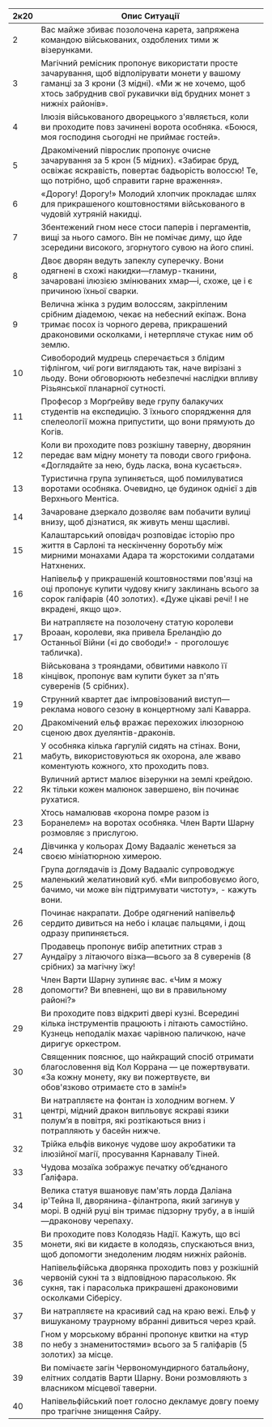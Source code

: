 
| 2к20 | Опис Ситуації                                                                                                                                                                                                       |
| ---- | ------------------------------------------------------------------------------------------------------------------------------------------------------------------------------------------------------------------- |
| 2    | Вас майже збиває позолочена карета, запряжена командою військованих, оздоблених тими ж візерунками.                                                                                                                 |
| 3    | Магічний ремісник пропонує використати просте зачарування, щоб відполірувати монети у вашому гаманці за 3 крони (3 мідні). «Ми ж не хочемо, щоб хтось забруднив свої рукавички від брудних монет з нижніх районів». |
| 4    | Ілюзія військованого дворецького з'являється, коли ви проходите повз зачинені ворота особняка. «Боюся, моя господиня сьогодні не приймає гостей».                                                                   |
| 5    | Дракомічений піврослик пропонує очисне зачарування за 5 крон (5 мідних). «Забирає бруд, освіжає яскравість, повертає бадьорість волоссю! Те, що потрібно, щоб справити гарне враження».                             |
| 6    | «Дорогу! Дорогу!» Молодий хлопчик прокладає шлях для прикрашеного коштовностями військованого в чудовій хутряній накидці.                                                                                           |
| 7    | Збентежений гном несе стоси паперів і пергаментів, вищі за нього самого. Він не помічає диму, що йде зсередини високого, згорнутого сувою на його спині.                                                            |
| 8    | Двоє дворян ведуть запеклу суперечку. Вони одягнені в схожі накидки—гламур-тканини, зачаровані ілюзією змінюваних хмар—і, схоже, це і є причиною їхньої сварки.                                                     |
| 9    | Велична жінка з рудим волоссям, закріпленим срібним діадемою, чекає на небесний екіпаж. Вона тримає посох із чорного дерева, прикрашений драконовими осколками, і нетерпляче стукає ним об землю.                   |
| 10   | Сивобородий мудрець сперечається з блідим тіфлінгом, чиї роги виглядають так, наче вирізані з льоду. Вони обговорюють небезпечні наслідки впливу Різьянської планарної сутності.                                    |
| 11   | Професор з Морґрейву веде групу балакучих студентів на експедицію. З їхнього спорядження для спелеології можна припустити, що вони прямують до Когів.                                                               |
| 12   | Коли ви проходите повз розкішну таверну, дворянин передає вам мідну монету та поводи свого грифона. «Доглядайте за нею, будь ласка, вона кусається».                                                                |
| 13   | Туристична група зупиняється, щоб помилуватися воротами особняка. Очевидно, це будинок однієї з дів Верхнього Ментіса.                                                                                              |
| 14   | Зачароване дзеркало дозволяє вам побачити вулиці внизу, щоб дізнатися, як живуть менш щасливі.                                                                                                                      |
| 15   | Калаштарський оповідач розповідає історію про життя в Сарлоні та нескінченну боротьбу між мирними монахами Адара та жорстокими солдатами Натхнених.                                                                 |
| 16   | Напівельф у прикрашеній коштовностями пов'язці на оці пропонує купити чудову книгу заклинань всього за сорок галіфарів (40 золотих). «Дуже цікаві речі! І не вкрадені, якщо що».                                    |
| 17   | Ви натрапляєте на позолочену статую королеви Вроаан, королеви, яка привела Бреландію до Останньої Війни («і до свободи!» - проголошує табличка).                                                                    |
| 18   | Військована з трояндами, обвитими навколо її кінцівок, пропонує вам купити букет за п'ять суверенів (5 срібних).                                                                                                    |
| 19   | Струнний квартет дає імпровізований виступ—реклама нового сезону в концертному залі Каварра.                                                                                                                        |
| 20   | Дракомічений ельф вражає перехожих ілюзорною сценою двох дуелянтів-драконів.                                                                                                                                        |
| 21   | У особняка кілька ґаргулій сидять на стінах. Вони, мабуть, використовуються як охорона, але жваво коментують кожного, хто проходить повз.                                                                           |
| 22   | Вуличний артист малює візерунки на землі крейдою. Як тільки кожен малюнок завершено, він починає рухатися.                                                                                                          |
| 23   | Хтось намалював «корона помре разом із Боранелем» на воротах особняка. Член Варти Шарну розмовляє з прислугою.                                                                                                      |
| 24   | Дівчинка у кольорах Дому Вадааліс женеться за своєю мініатюрною химерою.                                                                                                                                            |
| 25   | Група доглядачів із Дому Вадааліс супроводжує маленький желатиновий куб. «Ми випробовуємо його, бачимо, чи може він підтримувати чистоту», - кажуть вони.                                                           |
| 26   | Починає накрапати. Добре одягнений напівельф сердито дивиться на небо і клацає пальцями, і дощ одразу припиняється.                                                                                                 |
| 27   | Продавець пропонує вибір апетитних страв з Аундаїру з літаючого візка—всього за 8 суверенів (8 срібних) за магічну їжу!                                                                                             |
| 28   | Член Варти Шарну зупиняє вас. «Чим я можу допомогти? Ви впевнені, що ви в правильному районі?»                                                                                                                      |
| 29   | Ви проходите повз відкриті двері кузні. Всередині кілька інструментів працюють і літають самостійно. Кузнець неподалік махає чарівною паличкою, наче диригує оркестром.                                             |
| 30   | Священник пояснює, що найкращий спосіб отримати благословення від Кол Коррана — це пожертвувати. «За кожну монету, яку ви пожертвуєте, ви обов'язково отримаєте сто в замін!»                                       |
| 31   | Ви натрапляєте на фонтан із холодним вогнем. У центрі, мідний дракон випльовує яскраві язики полум’я в повітря, які розтікаються вниз і потрапляють у басейн нижче.                                                 |
| 32   | Трійка ельфів виконує чудове шоу акробатики та ілюзійної магії, просування Карнавалу Тіней.                                                                                                                         |
| 33   | Чудова мозаїка зображує печатку об’єднаного Ґаліфара.                                                                                                                                                               |
| 34   | Велика статуя вшановує пам'ять лорда Даліана ір'Тейна II, дворянина-філантропа, який загинув у морі. В одній руці він тримає підзорну трубу, а в іншій—драконову черепаху.                                          |
| 35   | Ви проходите повз Колодязь Надії. Кажуть, що всі монети, які ви кидаєте в колодязь, спускаються вниз, щоб допомогти знедоленим людям нижніх районів.                                                                |
| 36   | Напівельфійська дворянка проходить повз у розкішній червоній сукні та з відповідною парасолькою. Як сукня, так і парасолька прикрашені драконовими осколками Сіберісу.                                              |
| 37   | Ви натрапляєте на красивий сад на краю вежі. Ельф у вишуканому траурному вбранні дивиться через край.                                                                                                               |
| 38   | Гном у морському вбранні пропонує квитки на «тур по небу з знаменитостями» всього за 5 галіфарів (5 золотих) за місце.                                                                                              |
| 39   | Ви помічаєте загін Червономундирного батальйону, елітних солдатів Варти Шарну. Вони розмовляють з власником місцевої таверни.                                                                                       |
| 40   | Напівельфійський поет голосно декламує довгу поему про трагічне знищення Сайру.                                                                                                                                     |
